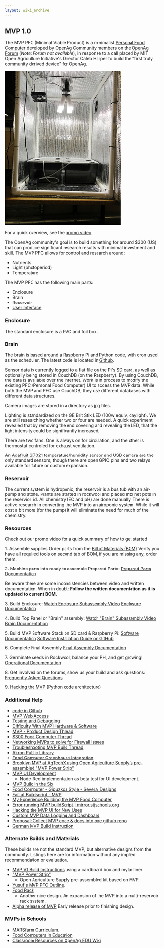 ```yaml
---
layout: wiki_archive
---
```


## MVP 1.0

The MVP PFC (Minimal Viable Product) is a minimalist [Personal Food
Computer](../food_computer_2/getting_started.md) developed by OpenAg
Community members on the [OpenAg
Forum](http://forum.openag.media.mit.edu/t/mvp-community-development/1892) (*Note: Forum not available*),
in response to a call placed by MIT Open Agriculture Initiative's
Director Caleb Harper to build the "first truly community derived
device" for OpenAg.

![](/static/images/wiki/mvp/mvp.jpg)

For a quick overview, see the [promo
video](https://www.youtube.com/watch?v=yGGVXu1yMfQ&feature=youtu.be)

The OpenAg community's goal is to build something for around $300 (US)
that can produce significant research results with minimal investment
and skill. The MVP PFC allows for control and research around:

  - Nutrients
  - Light (photoperiod)
  - Temperature

The MVP PFC has the following main parts:

  - Enclosure
  - Brain
  - Reservoir
  - [User Interface](mvp_1.0_ui.md)

### Enclosure

The standard enclosure is a PVC and foil box.

### Brain

The brain is based around a Raspberry Pi and Python code, with cron used
as the scheduler. The latest code is located in
[Github](https://github.com/futureag).

Sensor data is currently logged to a flat file on the Pi's SD card, as
well as optionally being stored in CouchDB (on the Raspberry). By using
CouchDB, the data is available over the internet. Work is in process to
modify the existing PFC (Personal Food Computer) UI to access the MVP
data. While both the MVP and PFC use CouchDB, they use different
databases with different data structures.

Camera images are stored in a directory as jpg files.

Lighting is standardized on the GE Brit Stik LED (100w equiv, daylight).
We are still researching whether two or four are needed. A quick
experiment revealed that by removing the end covering and revealing the
LED, that the light intensity could be significantly increased.

There are two fans. One is always on for circulation, and the other is
thermostat controled for exhaust ventilation.

An [Adafruit
SI7021](https://learn.adafruit.com/adafruit-si7021-temperature-plus-humidity-sensor/overview)
temperature/humidity sensor and USB camera are the only standard
sensors; though there are open GPIO pins and two relays available for
future or custom expansion.

### Reservoir

The current system is hydroponic, the reservoir is a bus tub with an
air-pump and stone. Plants are started in rockwool and placed into net
pots in the reservior lid. All chemistry (EC and pH) are done manually.
There is active research in converting the MVP into an airoponic system.
While it will cost a bit more (for the pump) it will eliminate the need
for much of the chemistry.

### Resources

Check out our promo video for a quick summary of how to get started

1\. Assemble supplies Order parts from the [Bill of Materials
(BOM)](https://docs.google.com/spreadsheets/d/11uVNtVRwgM3ghLS6GWti2Bnrr1LLZmgzxPSaRIAi854/edit?usp=sharing)
Verify you have all required tools on second tab of BOM, if you are
missing any, order them.

2\. Machine parts into ready to assemble Prepared Parts: [Prepared Parts
Documentation](https://docs.google.com/presentation/d/1-RhLp98lgGOMHJ7TVwpK3idU7WbcJTbuMNNjlbJ5TME/edit?usp=sharing)

Be aware there are some inconsistencies between video and written
documentation. When in doubt: **Follow the written documentation as it
is updated to current BOM.**

3\. Build Enclosure: [Watch Enclosure Subassembly
Video](https://www.youtube.com/watch?v=SxPp5gJZcic) [Enclosure
Documentation](https://docs.google.com/presentation/d/1TVVPPh8ymDziJstBPThQpdcQynRyJOo_DGR2CHAkSU0/edit?usp=sharing)

4\. Build Top Panel or "Brain" assembly: [Watch "Brain" Subassembly
Video](https://www.youtube.com/watch?v=46w__wCbC6I) [Brain
Documentation](https://docs.google.com/presentation/d/1bXkGeTNTy66-_mO14JqDCGnvB5E5y3JXhQ38yVxRPP0/edit?usp=sharing)

5\. Build MVP Software Stack on SD card & Raspberry Pi: [Software
Documentation](https://docs.google.com/presentation/d/1YNNcF4PwlKjqAmt4XgMx4NBQcAw279qRtd0rp2uKJSg/edit?usp=sharing)
[Software Installation Guide on
GitHub](https://github.com/futureag/mvp#architecture)

6\. Complete Final Assembly [Final Assembly
Documentation](https://docs.google.com/presentation/d/1h53Dlnwfk4txx3D7bPjipJmu_femCNZAWq2onlkEO0c/edit?usp=sharing)

7\. Germinate seeds in Rockwool, balance your PH, and get growing\!
[Operational
Documentation](https://docs.google.com/presentation/d/1XIZdzpvIR4x0E80TgR2NLbtaRzQr0QnXLJ8R8A7IE9g/edit?usp=sharing)

8\. Get involved on the forums, show us your build and ask questions:
[Frequently Asked
Questions](https://docs.google.com/document/d/1NidizfnrUlMdpoob8cxGYLlP9Pt9y-u-Z_eImV1MtcI/edit)

9\. [Hacking the MVP](mvp_hacking.md) (Python code architecture)

### Additional Help

  - [code in Github](https://github.com/futureag)
  - [MVP Web Access](mvp_web_access.md)
  - [Testing and Debugging](mvp_debugging.md)
  - [Difficulty With MVP Hardware &
    Software](https://forum.openag.media.mit.edu/t/difficulty-with-mvp-system-test-si7021-failure/3104?u=webb.peter)
  - [MVP - Product Design
    Thread](http://forum.openag.media.mit.edu/t/mvp-product-design/1893)
  - [$300 Food Computer
    Thread](http://forum.openag.media.mit.edu/t/300-food-computer/2343)
  - [Networking MVPs to solve for Firewall
    Issues](http://forum.openag.media.mit.edu/t/networking-mvps-to-simplify-firewall-issues/2305?u=webb.peter)
  - [Troubleshooting MVP Build
    Thread](http://forum.openag.media.mit.edu/t/troubleshooting-mvp-build/2384)
  - [Akron Public
    Library](http://forum.openag.media.mit.edu/t/libraries-food-computers-plix-build-public-library-innovation-exchange-at-mit-media-lab/2895?u=webb.peter)
  - [Food Computer Greenhouse
    Integration](https://forum.openag.media.mit.edu/t/is-there-a-way-to-integrate-greenhouse-and-food-computers/3146?u=webb.peter)
  - [Brooklyn MVP at AgTechX using Open Agriculture Supply's
    pre-assembled "MVP Power
    Strip"](https://forum.openag.media.mit.edu/t/brooklyn-update-replicating-pfcs/2474)
  - [MVP UI
    Development](https://forum.openag.media.mit.edu/t/mvp-dashboard-in-nodered/3172)
    - Node-Red implementation as beta test for UI development.
  - [MVP Build in the
    Six](https://forum.openag.media.mit.edu/t/mvp-build-in-the-six/3366?u=webb.peter)
  - [Food Computer - Gipuzkoa Style - Several
    Designs](https://forum.openag.media.mit.edu/t/food-computer-gipuzkoa-style/3455?u=webb.peter)
  - [Fail at Buildscript -
    MVP](https://forum.openag.media.mit.edu/t/fail-at-buildscript-mvp/3671)
  - [My Experience Building the MVP Food
    Computer](https://forum.openag.media.mit.edu/t/my-experience-building-the-mvp-food-computer/4096)
  - [Error running MVP buildScript |
    mirror.stjschools.org](https://forum.openag.media.mit.edu/t/error-running-mvp-buildscript-mirror-stjschools-org/3825)
  - [Hacking the MVP UI for New
    Uses](https://forum.openag.media.mit.edu/t/mvp-ui-hacking-the-ui-for-new-uses/2105)
  - [Custom MVP Data Logging and
    Dashboard](https://forum.openag.media.mit.edu/t/custom-mvp-data-logging-and-dashboard/3764)
  - [Proposal: Collect MVP code & docs into one github
    repo](https://forum.openag.media.mit.edu/t/proposal-collect-mvp-code-docs-into-one-github-repo/4006)
  - [German MVP Build
    Instruction](https://forum.openag.media.mit.edu/t/german-mvp-build-instruction-deutsche-mvp-bauanleitung/3679)

### Alternate Builds and Materials

These builds are not the standard MVP, but alternative designs from the
community. Listings here are for information without any implied
recommendation or evaluation.

  - [MVP V1 Build
    Instructions](mvp_1.0_build_instructions.md)
    using a cardboard box and mylar liner
  - ["MVP Power
    Strip"](https://www.openagriculturesupply.com/product-page/open-agriculture-supply-mvp-food-computer-kit)
    - Open Agriculture Supply pre-assembled kit based on MVP.
  - [Yusuf's MVP PFC Outline](/contributors/yusuf/mvp_pfc).
  - [Food
    Rack](http://forum.openag.media.mit.edu/t/300-mvp-food-computer-variant-my-build/2687)
    - Another nice design. An expansion of the MVP into a
    multi-reservoir rack system.
  - [Alpha release of
    MVP](https://forum.openag.media.mit.edu/t/mvp-alpha-release-bill-of-materials/2019/3)
    Early release prior to finishing design.

### MVPs in Schools

  - [MARSfarm
    Curriculum.](https://forum.openag.media.mit.edu/t/growing-plants-in-space-marsfarm-curriculum/3056)
  - [Food Computers in
    Education](https://forum.openag.media.mit.edu/c/education)
  - [Classroom Resources on OpenAg EDU
    Wiki](../education.md)
